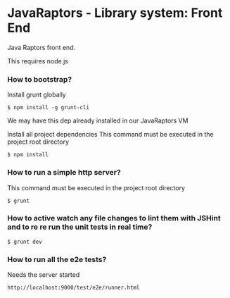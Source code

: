 JavaRaptors - Library system: Front End
====================

Java Raptors front end.

This requires node.js

### How to bootstrap?

Install grunt globally

	$ npm install -g grunt-cli 

We may have this dep already installed in our JavaRaptors VM


Install all project dependencies 
This command must be executed in the project root directory

	$ npm install



### How to run a simple http server? 
This command must be executed in the project root directory

	$ grunt

### How to active watch any file changes to lint them with JSHint and to re re run the unit tests in real time?

	$ grunt dev


### How to run all the e2e tests?
Needs the server started

	http://localhost:9000/test/e2e/runner.html
